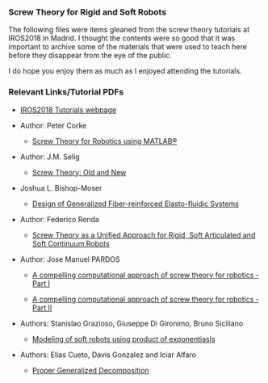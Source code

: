 ### Screw Theory for Rigid and Soft Robots

The following files were items gleaned from the screw theory tutorials at IROS2018 in Madrid. I thought the contents were so good that it was important to archive some of the materials that were used to teach here before they disappear from the eye of the public.

I do hope you enjoy them as much as I enjoyed attending the tutorials.

### Relevant Links/Tutorial PDFs

+ [IROS2018 Tutorials webpage](https://www.iros2018.org/tutorials)

+ Author: Peter Corke
  -  [Screw Theory for Robotics using MATLAB®](/corke.pdf)

+ Author: J.M. Selig
  - [Screw Theory: Old and New](/selig.pdf)

+ Joshua L. Bishop-Moser
  - [Design of Generalized Fiber-reinforced Elasto-fluidic Systems](/bishop_thesis.pdf)

+ Author: Federico Renda
  - [Screw Theory as a Unified Approach for Rigid, Soft Articulated and Soft Continuum Robots](/Khalifa_Univ.pdf)

+ Author: Jose Manuel PARDOS
  -  [A compelling computational approach of screw theory for robotics - Part I](/pardos_i.pdf)

  -  [A compelling computational approach of screw theory for robotics - Part II](/pardos_ii.pdf)

+ Authors: Stanislao Grazioso, Giuseppe Di Gironimo, Bruno Siciliano
  -  [Modeling of soft robots using product of exponentiasls](/siciliano.pdf)

+ Authors: Elias Cueto, Davis Gonzalez and Iciar Alfaro
  - [Proper Generalized Decomposition](/decomp.pdf)
